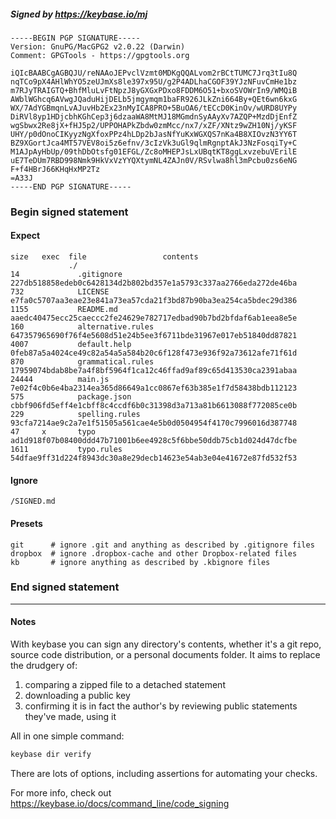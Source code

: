 ##### Signed by https://keybase.io/mj
```
-----BEGIN PGP SIGNATURE-----
Version: GnuPG/MacGPG2 v2.0.22 (Darwin)
Comment: GPGTools - https://gpgtools.org

iQIcBAABCgAGBQJU/reNAAoJEPvclVzmt0MDKgQQALvom2rBCtTUMC7Jrq3tIu8Q
nqTCo9pX4AHlWhYO5zeUJmXs8le397x95U/g2P4ADLhaCGOF39YJzNFuvCmHe1bz
m7RJyTRAIGTQ+BhfMluLvFtNpzJ8yGXGxPDxo8FDDM6O51+bxoSVOWrIn9/WMQiB
AWblWGhcq6AVwgJQaduHijDELb5jmgymqm1baFR926JLkZni664By+QEt6wn6kxG
WX/7AdYGBmqnLvAJuvHb2Ex23nMyICA8PRO+5BuOA6/tECcD0KinOv/wURD8UYPy
DiRVl8yp1HDjcbhKGhCep3j6dzaaWA8MtMJ18MGmdnSyAAyXv7AZQP+MzdDjEnfZ
wgSbwx2Re8jX+fHJ5p2/UPPOHAPkZbdw0zmMcc/nx7/xZF/XNtz9wZH10Nj/yKSF
UHY/p0dOnoCIKyyzNgXfoxPPz4hLDp2bJasNfYuKxWGXQS7nKa4B8XIOvzN3YY6T
BZ9XGortJca4MT57VEV8oi5z6efnv/3cIzVk3uGl9qlmRgnptAkJ3NzFosqiTy+C
M1AJpAyHbUp/09thDbOtsfg01EFGL/Zc8oMHEPJsLxUBqtKT8ggLxvzebuVErilE
uE7TeDUm7RBD998Nmk9HkVxVzYYQXtymNL4ZAJn0V/RSvlwa8hl3mPcbu0zs6eNG
F+f4HBrJ66KHqHxMP2Tz
=A33J
-----END PGP SIGNATURE-----

```

<!-- END SIGNATURES -->

### Begin signed statement 

#### Expect

```
size   exec  file                 contents                                                        
             ./                                                                                   
14             .gitignore         227db518858edeb0c6428134d2b802bd357e1a5793c337aa2766eda272de46ba
732            LICENSE            e7fa0c5707aa3eae23e841a73ea57cda21f3bd87b90ba3ea254ca5bdec29d386
1155           README.md          aaedc40475ecc25caeccc2fe24629e782717edbad90b7bd2bfdaf6ab1eea8e5e
160            alternative.rules  647357965690f76f4e5608d51e24b5ee3f6711bde31967e017eb51840dd87821
4007           default.help       0feb87a5a4024ce49c82a54a5a584b20c6f128f473e936f92a73612afe71f61d
870            grammatical.rules  17959074bdab8be7a4f8bf5964f1ca12c46ffad9af89c65d413530ca2391abaa
24444          main.js            7e02f4c0b6e4ba2314ea365d86649a1cc0867ef63b385e1f7d58438bdb112123
575            package.json       cbbf906fd5eff4e1cbff8c4ccdf6b0c31398d3a713a81b6613088f772085ce0b
229            spelling.rules     93cfa7214ae9c2a7e1f51505a561cae4e5b0d0504954f4170c7996016d387748
47     x       typo               ad1d918f07b08400ddd47b71001b6ee4928c5f6bbe50ddb75cb1d024d47dcfbe
1611           typo.rules         54dfae9ff31d224f8943dc30a8e29decb14623e54ab3e04e41672e87fd532f53
```

#### Ignore

```
/SIGNED.md
```

#### Presets

```
git      # ignore .git and anything as described by .gitignore files
dropbox  # ignore .dropbox-cache and other Dropbox-related files    
kb       # ignore anything as described by .kbignore files          
```

<!-- summarize version = 0.0.9 -->

### End signed statement

<hr>

#### Notes

With keybase you can sign any directory's contents, whether it's a git repo,
source code distribution, or a personal documents folder. It aims to replace the drudgery of:

  1. comparing a zipped file to a detached statement
  2. downloading a public key
  3. confirming it is in fact the author's by reviewing public statements they've made, using it

All in one simple command:

```bash
keybase dir verify
```

There are lots of options, including assertions for automating your checks.

For more info, check out https://keybase.io/docs/command_line/code_signing